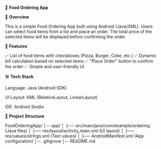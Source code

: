 🍕 **Food Ordering App**

📌 **Overview**

This is a simple Food Ordering App built using Android (Java/XML). Users can select food items from a list and place an order. The total price of the selected items will be displayed before confirming the order.

📱 **Features**

✅ List of food items with checkboxes (Pizza, Burger, Coke, etc.)
✅ Dynamic bill calculation based on selected items
✅ "Place Order" button to confirm the order
✅ Simple and user-friendly UI

🛠️ **Tech Stack**

Language: Java (Android SDK)

UI Layout: XML (RelativeLayout, LinearLayout)

IDE: Android Studio

📂 **Project Structure**

FoodOrderingApp/
│-- app/
│   ├── src/main/java/com/example/ordering (Java files)
│   ├── res/layout/activity_main.xml (UI layout)
│   ├── res/values/strings.xml (Text values)
│   ├── AndroidManifest.xml (App configuration)
│-- .gitignore
│-- README.md

